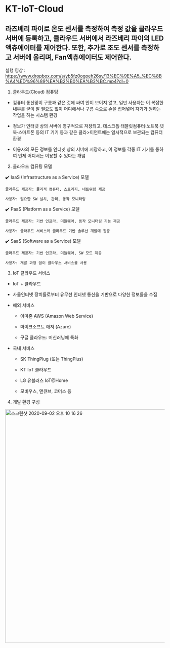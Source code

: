 # KT-IoT-Cloud
## 라즈베리 파이로 온도 센서를 측정하여 측정 값을 클라우드 서버에 등록하고,  클라우드 서버에서 라즈베리 파이의 LED 액츄에이터를 제어한다.  또한, 추가로 조도 센서를 측정하고 서버에 올리며, Fan엑츄에이터도 제어한다.

실행 영상 : https://www.dropbox.com/s/yb5fz0ogoeh26sv/13%EC%9E%A5_%EC%8B%A4%ED%96%89%EA%B2%B0%EA%B3%BC.mp4?dl=0

1. 클라우드(Cloud) 컴퓨팅

- 컴퓨터 통신망이 구름과 같은 것에 싸여 안이 보이지 않고, 일반 사용자는 이 복잡한 내부를 굳이 알 필요도 없이 어디에서나 구름 속으로 손을 집어넣어 자기가 원하는 작업을 하는 시스템 환경

- 정보가 인터넷 상의 서버에 영구적으로 저장되고, 데스크톱·태블릿컴퓨터·노트북·넷북·스마트폰 등의 IT 기기 등과 같은 클라>이언트에는 일시적으로 보관되는 컴퓨터 환경

- 이용자의 모든 정보를 인터넷 상의 서버에 저장하고, 이 정보를 각종 IT 기기를 통하여 언제 어디서든 이용할 수 있다는 개념


2. 클라우드 컴퓨팅 모델

✔️ IaaS (Infrastructure as a Service) 모델

    클라우드 제공자: 물리적 컴퓨터, 스토리지, 네트워킹 제공
    
    사용자: 필요한 SW 설치, 관리, 동작 모니터링
    
✔️ PaaS (Platform as a Service) 모델

    클라우드 제공자: 기반 인프라, 미들웨어, 동작 모니터링 기능 제공
    
    사용자: 클라우드 서비스와 클라우드 기반 솔루션 개발에 집중
    
✔️ SaaS (Software as a Service) 모델

    클라우드 제공자: 기반 인프라, 미들웨어, SW 모드 제공
    
    사용자: 개발 과정 없이 클라우스 서비스를 사용
    
3. IoT 클라우드 서비스

  - IoT + 클라우드
  
  - 사물인터넷 장치들로부터 유무선 인터넷 통신을 기반으로 다양한 정보들을 수집
  
  - 해외 서비스
  
      - 아마존 AWS (Amazon Web Service)
      
      - 마이크소프트 애저 (Azure)
      
      - 구글 클라우드: 머신러닝에 특화
      
  - 국내 서비스
      
      - SK ThingPlug (또는 ThingPlus) 
      
      - KT IoT 클라우드
      
      - LG 유블러스 IoT@Home

      - 모비우스, 앤큐브, 코머스 등

4. 개발 환경 구성

<img width="739" alt="스크린샷 2020-09-02 오후 10 16 26" src="https://user-images.githubusercontent.com/56299764/91988716-8e6c4d00-ed6a-11ea-903d-2d757176a650.png">









